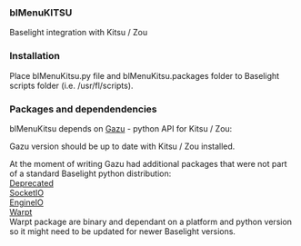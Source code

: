### blMenuKITSU
Baselight integration with Kitsu / Zou

### Installation

Place blMenuKitsu.py file and blMenuKitsu.packages folder to Baselight scripts folder (i.e. /usr/fl/scripts).

### Packages and dependendencies

blMenuKitsu depends on [Gazu](https://github.com/cgwire/gazu) - python API for Kitsu / Zou:  

Gazu version should be up to date with Kitsu / Zou installed.  

At the moment of writing Gazu had additional packages that were not part of a standard Baselight python distribution:  
[Deprecated](https://pypi.org/project/Deprecated/#files)  
[SocketIO](https://pypi.org/project/python-socketio/#files)  
[EngineIO](https://pypi.org/project/python-engineio/#files)  
[Warpt](https://pypi.org/project/wrapt/#files)  
Warpt package are binary and dependant on a platform and python version so it might need to be updated for newer Baselight versions.